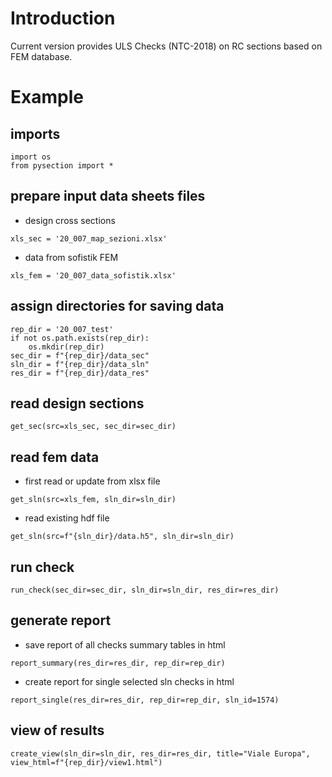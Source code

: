 # Introduction
Current version provides ULS Checks (NTC-2018) on RC sections based on FEM database.

# Example
## imports
```
import os
from pysection import *
```
## prepare input data sheets files
- design cross sections
```
xls_sec = '20_007_map_sezioni.xlsx'
```
- data from sofistik FEM
```
xls_fem = '20_007_data_sofistik.xlsx'
```

## assign directories for saving data
```
rep_dir = '20_007_test'
if not os.path.exists(rep_dir):
    os.mkdir(rep_dir)
sec_dir = f"{rep_dir}/data_sec"
sln_dir = f"{rep_dir}/data_sln"
res_dir = f"{rep_dir}/data_res"
```

## read design sections
```
get_sec(src=xls_sec, sec_dir=sec_dir)
```

## read fem data
- first read or update from xlsx file
```
get_sln(src=xls_fem, sln_dir=sln_dir)
```
- read existing hdf file
```
get_sln(src=f"{sln_dir}/data.h5", sln_dir=sln_dir)
```

## run check
```
run_check(sec_dir=sec_dir, sln_dir=sln_dir, res_dir=res_dir)
```

## generate report
- save report of all checks summary tables in html
```
report_summary(res_dir=res_dir, rep_dir=rep_dir)
```
- create report for single selected sln checks in html
```
report_single(res_dir=res_dir, rep_dir=rep_dir, sln_id=1574)
```

## view of results
```
create_view(sln_dir=sln_dir, res_dir=res_dir, title="Viale Europa", view_html=f"{rep_dir}/view1.html")
```

